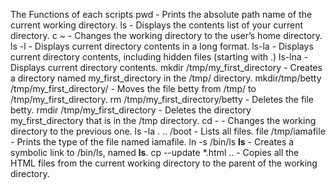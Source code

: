 The Functions of each scripts
pwd                                        - Prints the absolute path name of the current working directory.
ls                                         - Displays the contents list of your current directory.
c ~                                        - Changes the working directory to the user’s home directory.
ls -l                                      - Displays current directory contents in a long format.
ls-la                                      - Displays current directory contents, including hidden files (starting with .)
ls-lna                                     - Displays current directory contents.
mkdir /tmp/my_first_directory              - Creates a directory named my_first_directory in the /tmp/ directory.
mkdir/tmp/betty /tmp/my_first_directory/   - Moves the file betty from /tmp/ to /tmp/my_first_directory.
rm /tmp/my_first_directory/betty           - Deletes the file betty.
rmdir /tmp/my_first_directory              - Deletes the directory my_first_directory that is in the /tmp directory.
cd -                                       - Changes the working directory to the previous one.
ls -la . .. /boot                          - Lists all files.
file /tmp/iamafile                         - Prints the type of the file named iamafile.
ln -s /bin/ls __ls__                       - Creates a symbolic link to /bin/ls, named __ls__.
cp --update *.html ..                      - Copies all the HTML files from the current working directory to the parent of the working directory.
